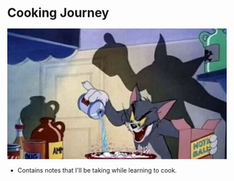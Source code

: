 # Cooking Journey

![tom cooking](./docs/images/assets/tom-cooking.jpg)

- Contains notes that I'll be taking while learning to cook.

